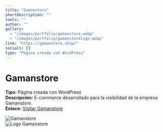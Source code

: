 ```yaml
---
title: "Gamanstore"
shortDescription: ""
tools: ""
author: ""
gallery:
  - "/images/portfolio/gamanstore.webp"
  - "/images/portfolio/gamanstorelogo.webp"
link: "https://gamanstore.shop/"
socials: []
type: "Página creada con WordPress"
---
```


# Gamanstore

**Tipo:** Página creada con WordPress  
**Descripción:** E-commerce desarrollado para la visibilidad de la empresa Gamanstore.  
**Enlace:** [Visitar Gamanstore](https://gamanstore.shop/)

![Gamanstore](/images/portfolio/gamanstore.webp)  
![Logo Gamanstore](/images/portfolio/gamanstorelogo.webp)
